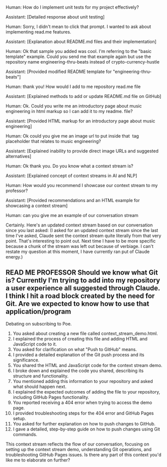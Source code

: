 Human: How do I implement unit tests for my project effectively?

Assistant: [Detailed response about unit testing]

Human: Sorry, I didn't mean to click that prompt. I wanted to ask about implementing read.me features.

Assistant: [Explanation about README.md files and their implementation]

Human: Ok that sample you added was cool. I'm referring to the "basic template" example. Could you send me that example again but use the repository name engineering-thru-beats instead of crypto-currency-hustle

Assistant: [Provided modified README template for "engineering-thru-beats"]

Human: thank you! How would I add to me repository read.me file

Assistant: [Explained methods to add or update README.md file on GitHub]

Human: Ok. Could you write me an introductory page about music engineering in html markup so I can add it to my readme. file?

Assistant: [Provided HTML markup for an introductory page about music engineering]

Human: Ok could you give me an image url to put inside that <img> tag placeholder that relates to music engineering?

Assistant: [Explained inability to provide direct image URLs and suggested alternatives]

Human: Ok thank you. Do you know what a context stream is?

Assistant: [Explained concept of context streams in AI and NLP]

Human: How would you recommend I showcase our context stream to my professor?

Assistant: [Provided recommendations and an HTML example for showcasing a context stream]

Human: can you give me an example of our conversation stream

Certainly. Here's an updated context stream based on our conversation since you last asked: (I asked for an updated context stream since the last time I've asked, Claude sent the context stream quite literally from that very point. That's interesting to point out. Next time I have to be more specific because a chunk of the stream was left out because of verbiage. I can't restate my question at this moment, I have currently ran put of Claude energy.)

## READ ME PROFESSOR Should we know what Git is? Currently I'm trying to add into my repository a user experience all suggested through Claude. I think I hit a road block created by the need for Git. Are we expected to know how to use that application/program

Debating on subscribing to Poe.

1. You asked about creating a new file called context_stream_demo.html.
2. I explained the process of creating this file and adding HTML and JavaScript code to it.
3. You asked for clarification on what "Push to GitHub" means.
4. I provided a detailed explanation of the Git push process and its significance.
5. You shared the HTML and JavaScript code for the context stream demo.
6. I broke down and explained the code you shared, describing its structure and functionality.
7. You mentioned adding this information to your repository and asked what should happen next.
8. I explained the expected outcomes of adding the file to your repository, including GitHub Pages functionality.
9. You reported receiving a 404 error when trying to access the demo page.
10. I provided troubleshooting steps for the 404 error and GitHub Pages setup.
11. You asked for further explanation on how to push changes to GitHub.
12. I gave a detailed, step-by-step guide on how to push changes using Git commands.

This context stream reflects the flow of our conversation, focusing on setting up the context stream demo, understanding Git operations, and troubleshooting GitHub Pages issues. Is there any part of this context you'd like me to elaborate on further?
